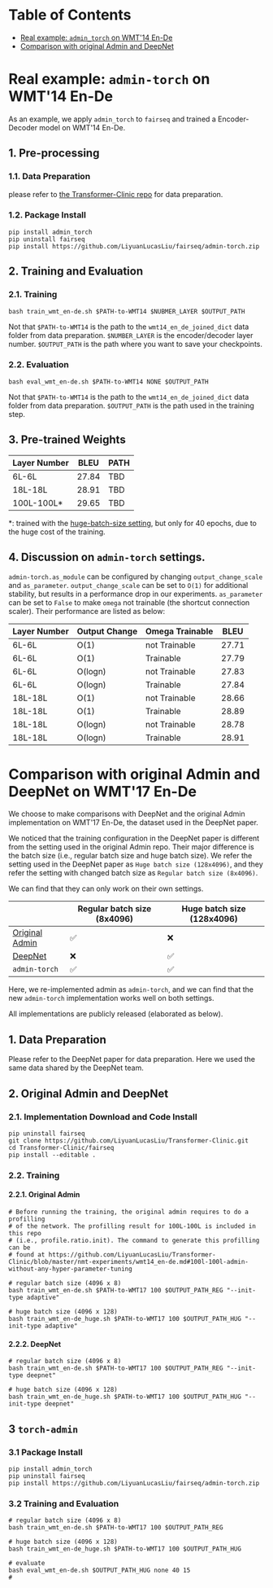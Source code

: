 # Table of Contents

- [Real example: `admin_torch` on WMT'14 En-De](#admin_torch-on-WMT14-En-De)
- [Comparison with original Admin and DeepNet](#comparison-with-original-admin-and-deepnet-on-wmt17-en-de)

# Real example: `admin-torch` on WMT'14 En-De 

As an example, we apply `admin_torch` to `fairseq` and trained a Encoder-Decoder model
on WMT'14 En-De. 

## 1. Pre-processing

### 1.1. Data Preparation

please refer to [the Transformer-Clinic repo](https://github.com/LiyuanLucasLiu/Transformer-Clinic/blob/master/pre-process/wmt14en-de.sh) for data preparation. 

### 1.2. Package Install
```
pip install admin_torch
pip uninstall fairseq
pip install https://github.com/LiyuanLucasLiu/fairseq/admin-torch.zip
```

## 2. Training and Evaluation

### 2.1. Training
```
bash train_wmt_en-de.sh $PATH-to-WMT14 $NUBMER_LAYER $OUTPUT_PATH
```
Not that `$PATH-to-WMT14` is the path to the `wmt14_en_de_joined_dict` data
folder from data preparation. `$NUMBER_LAYER` is the encoder/decoder layer number.
`$OUTPUT_PATH` is the path where you want to save your checkpoints. 

### 2.2. Evaluation
```
bash eval_wmt_en-de.sh $PATH-to-WMT14 NONE $OUTPUT_PATH
```
Not that `$PATH-to-WMT14` is the path to the `wmt14_en_de_joined_dict` data folder
from data preparation. `$OUTPUT_PATH` is the path used in the training step. 

## 3. Pre-trained Weights

| Layer Number | BLEU  | PATH |
|--------------|-------|------|
| 6L-6L        | 27.84 | TBD |
| 18L-18L      | 28.91 | TBD |
| 100L-100L*   | 29.65 | TBD |

*: trained with the [huge-batch-size setting](#comparison-with-original-admin-and-deepnet),
but only for 40 epochs, due to the huge cost of the training. 

## 4. Discussion on `admin-torch` settings. 

`admin-torch.as_module` can be configured by changing `output_change_scale` and
`as_parameter`. `output_change_scale` can be set to `O(1)` for additional stability, but
results in a performance drop in our experiments. `as_parameter` can be set to `False` to
make `omega` not trainable (the shortcut connection scaler). Their performance are listed
as below:

|    Layer Number | Output Change | Omega Trainable | BLEU  |
|-----------------|---------------|-----------------|-------|
| 6L-6L           | O(1)          | not Trainable   | 27.71 |
| 6L-6L           | O(1)          | Trainable       | 27.79 |
| 6L-6L           | O(logn)       | not Trainable   | 27.83 |
| 6L-6L           | O(logn)       | Trainable       | 27.84 |
| 18L-18L         | O(1)          | not Trainable   | 28.66 |
| 18L-18L         | O(1)          | Trainable       | 28.89 |
| 18L-18L         | O(logn)       | not Trainable   | 28.78 |
| 18L-18L         | O(logn)       | Trainable       | 28.91 |

# Comparison with original Admin and DeepNet on WMT'17 En-De

We choose to make comparisons with DeepNet and the original Admin implementation on WMT'17 En-De,
the dataset used in the DeepNet paper. 

We noticed that the training configuration in the DeepNet paper is different from the setting used
in the original Admin repo. Their major difference is the batch size (i.e., regular batch size and
huge batch size). We refer the setting used in the DeepNet paper as `Huge batch size (128x4096)`, 
and they refer the setting with changed batch size as `Regular batch size (8x4096)`. 

We can find that they can only work on their own settings. 

|               | Regular batch size (8x4096) |  Huge batch size (128x4096) |
|---------------|--------------------|------------------|
| [Original Admin](https://github.com/LiyuanLucasLiu/Transformer-Clinic)| ✅ | ❌ |
| [DeepNet](https://arxiv.org/abs/2203.00555) | ❌ | ✅ |
| `admin-torch` | ✅ | ✅ |

Here, we re-implemented admin as `admin-torch`, and we can find that the new `admin-torch`
implementation works well on both settings. 

All implementations are publicly released (elaborated as below). 


## 1. Data Preparation
Please refer to the DeepNet paper for data preparation. Here we used the same data shared by the 
DeepNet team. 

## 2. Original Admin and DeepNet

### 2.1. Implementation Download and Code Install
```
pip uninstall fairseq
git clone https://github.com/LiyuanLucasLiu/Transformer-Clinic.git
cd Transformer-Clinic/fairseq
pip install --editable .
```
 
### 2.2. Training

#### 2.2.1. Original Admin
```
# Before running the training, the original admin requires to do a profilling 
# of the network. The profilling result for 100L-100L is included in this repo
# (i.e., profile.ratio.init). The command to generate this profilling can be
# found at https://github.com/LiyuanLucasLiu/Transformer-Clinic/blob/master/nmt-experiments/wmt14_en-de.md#100l-100l-admin-without-any-hyper-parameter-tuning

# regular batch size (4096 x 8)
bash train_wmt_en-de.sh $PATH-to-WMT17 100 $OUTPUT_PATH_REG "--init-type adaptive"

# huge batch size (4096 x 128)
bash train_wmt_en-de_huge.sh $PATH-to-WMT17 100 $OUTPUT_PATH_HUG "--init-type adaptive"
```

#### 2.2.2. DeepNet
```
# regular batch size (4096 x 8)
bash train_wmt_en-de.sh $PATH-to-WMT17 100 $OUTPUT_PATH_REG "--init-type deepnet"

# huge batch size (4096 x 128)
bash train_wmt_en-de_huge.sh $PATH-to-WMT17 100 $OUTPUT_PATH_HUG "--init-type deepnet"
```

## 3 `torch-admin`

### 3.1 Package Install

```
pip install admin_torch
pip uninstall fairseq
pip install https://github.com/LiyuanLucasLiu/fairseq/admin-torch.zip
```

### 3.2 Training and Evaluation

```
# regular batch size (4096 x 8)
bash train_wmt_en-de.sh $PATH-to-WMT17 100 $OUTPUT_PATH_REG

# huge batch size (4096 x 128)
bash train_wmt_en-de_huge.sh $PATH-to-WMT17 100 $OUTPUT_PATH_HUG

# evaluate 
bash eval_wmt_en-de.sh $OUTPUT_PATH_HUG none 40 15
# 
```